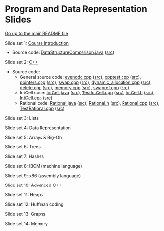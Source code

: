 Program and Data Representation Slides
======================================

[Go up to the main README file](../README.html)

Slide set 1: [Course Introduction](01-intro.html)

- Source code: [DataStructureComparison.java](src/01-intro/DataStructureComparison.java.html) ([src](src/01-intro/DataStructureComparison.java))


Slide set 2: [C++](02-cpp.html)

- Source code:
  - General source code: 
    [evenodd.cpp](src/02-cpp/evenodd.cpp.html) ([src](src/02-cpp/evenodd.cpp)),
    [cpptest.cpp](src/02-cpp/cpptest.cpp.html) ([src](src/02-cpp/cpptest.cpp)),
    [pointers.cpp](src/02-cpp/pointers.cpp.html) ([src](src/02-cpp/pointers.cpp)), 
    [swap.cpp](src/02-cpp/swap.cpp.html) ([src](src/02-cpp/swap.cpp)),
    [dynamic_allocation.cpp](src/02-cpp/dynamic_allocation.cpp.html) ([src](src/02-cpp/dynamic_allocation.cpp)),
    [delete.cpp](src/02-cpp/delete.cpp.html) ([src](src/02-cpp/delete.cpp)),
    [memory.cpp](src/02-cpp/memory.cpp.html) ([src](src/02-cpp/memory.cpp)),
    [swapref.cpp](src/02-cpp/swapref.cpp.html) ([src](src/02-cpp/swapref.cpp))
  - IntCell code: 
    [IntCell.java](src/02-cpp/IntCell.java.html) ([src](src/02-cpp/IntCell.java)), 
    [TestIntCell.cpp](src/02-cpp/TestIntCell.cpp.html) ([src](src/02-cpp/TestIntCell.cpp)),
    [IntCell.h](src/02-cpp/IntCell.h.html) ([src](src/02-cpp/IntCell.h)), 
    [IntCell.cpp](src/02-cpp/IntCell.cpp.html) ([src](src/02-cpp/IntCell.cpp))
  - Rational code: 
    [Rational.java](src/02-cpp/Rational.java.html) ([src](src/02-cpp/Rational.java)), 
    [Rational.h](src/02-cpp/Rational.h.html) ([src](src/02-cpp/Rational.h)),
    [Rational.cpp](src/02-cpp/Rational.cpp.html) ([src](src/02-cpp/Rational.cpp)), 
    [TestRational.cpp](src/02-cpp/TestRational.cpp.html) ([src](src/02-cpp/TestRational.cpp))

Slide set 3: Lists

Slide set 4: Data Representation

Slide set 5: Arrays & Big-Oh

Slide set 6: Trees

Slide set 7: Hashes

Slide set 8: IBCM (machine language)

Slide set 9: x86 (assembly language)

Slide set 10: Advanced C++

Slide set 11: Heaps

Slide set 12: Huffman coding

Slide set 13: Graphs

Slide set 14: Memory
